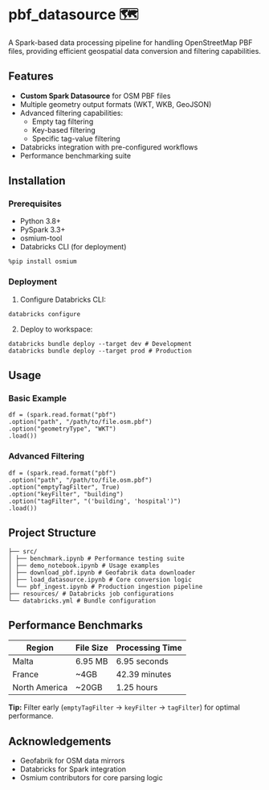 # pbf_datasource 🗺️

A Spark-based data processing pipeline for handling OpenStreetMap PBF files, providing efficient geospatial data conversion and filtering capabilities.

## Features

- **Custom Spark Datasource** for OSM PBF files
- Multiple geometry output formats (WKT, WKB, GeoJSON)
- Advanced filtering capabilities:
  - Empty tag filtering
  - Key-based filtering
  - Specific tag-value filtering
- Databricks integration with pre-configured workflows
- Performance benchmarking suite

## Installation

### Prerequisites
- Python 3.8+
- PySpark 3.3+
- osmium-tool
- Databricks CLI (for deployment)

```
%pip install osmium
```

### Deployment
1. Configure Databricks CLI:
```
databricks configure
```
2. Deploy to workspace:
```
databricks bundle deploy --target dev # Development
databricks bundle deploy --target prod # Production
```

## Usage

### Basic Example
```
df = (spark.read.format("pbf")
.option("path", "/path/to/file.osm.pbf")
.option("geometryType", "WKT")
.load())
```

### Advanced Filtering
```
df = (spark.read.format("pbf")
.option("path", "/path/to/file.osm.pbf")
.option("emptyTagFilter", True)
.option("keyFilter", "building")
.option("tagFilter", "('building', 'hospital')")
.load())
```

## Project Structure

```
├── src/
│ ├── benchmark.ipynb # Performance testing suite
│ ├── demo_notebook.ipynb # Usage examples
│ ├── download_pbf.ipynb # Geofabrik data downloader
│ ├── load_datasource.ipynb # Core conversion logic
│ └── pbf_ingest.ipynb # Production ingestion pipeline
├── resources/ # Databricks job configurations
└── databricks.yml # Bundle configuration
```


## Performance Benchmarks

| Region          | File Size | Processing Time |
|-----------------|-----------|-----------------|
| Malta           | 6.95 MB   | 6.95 seconds    |
| France          | ~4GB      | 42.39 minutes   |
| North America   | ~20GB     | 1.25 hours      |

**Tip:** Filter early (`emptyTagFilter` → `keyFilter` → `tagFilter`) for optimal performance.


## Acknowledgements
- Geofabrik for OSM data mirrors
- Databricks for Spark integration
- Osmium contributors for core parsing logic

